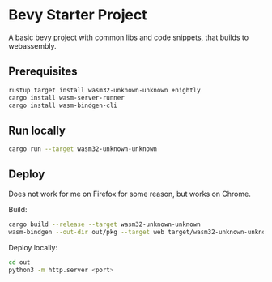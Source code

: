 # Bevy Starter Project

A basic bevy project with common libs and code snippets, that builds to webassembly.

## Prerequisites

```bash
rustup target install wasm32-unknown-unknown +nightly
cargo install wasm-server-runner
cargo install wasm-bindgen-cli
```

## Run locally

```bash
cargo run --target wasm32-unknown-unknown
```

## Deploy
Does not work for me on Firefox for some reason, but works on Chrome.

Build:
```bash
cargo build --release --target wasm32-unknown-unknown
wasm-bindgen --out-dir out/pkg --target web target/wasm32-unknown-unknown/release/bevy_starter_project.wasm
```

Deploy locally:
```bash
cd out
python3 -m http.server <port>
```
